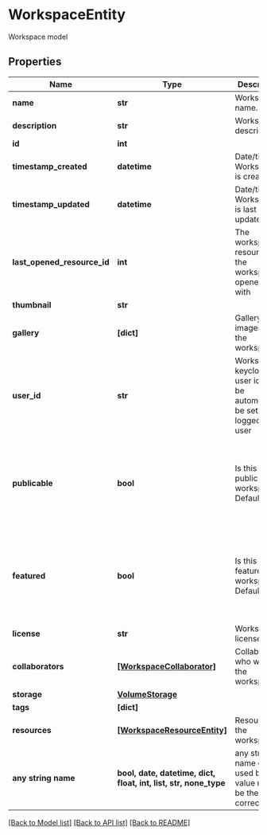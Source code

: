 # WorkspaceEntity

Workspace model

## Properties
Name | Type | Description | Notes
------------ | ------------- | ------------- | -------------
**name** | **str** | Workspace name. | 
**description** | **str** | Workspace description. | 
**id** | **int** |  | [optional] 
**timestamp_created** | **datetime** | Date/time the Workspace is created | [optional] 
**timestamp_updated** | **datetime** | Date/time the Workspace is last updated | [optional] 
**last_opened_resource_id** | **int** | The workspace resource id the workspace is opened last with | [optional] 
**thumbnail** | **str** |  | [optional] 
**gallery** | **[dict]** | Gallery with images of the workspace | [optional] 
**user_id** | **str** | Workspace keycloak user id, will be automatically be set to the logged in user | [optional] 
**publicable** | **bool** | Is this a public workspace? Default false | [optional]  if omitted the server will use the default value of False
**featured** | **bool** | Is this a featured workspace? Default false | [optional]  if omitted the server will use the default value of False
**license** | **str** | Workspace license | [optional] 
**collaborators** | [**[WorkspaceCollaborator]**](WorkspaceCollaborator.md) | Collaborators who work on the workspace | [optional] 
**storage** | [**VolumeStorage**](VolumeStorage.md) |  | [optional] 
**tags** | **[dict]** |  | [optional] 
**resources** | [**[WorkspaceResourceEntity]**](WorkspaceResourceEntity.md) | Resources of the workspace | [optional] 
**any string name** | **bool, date, datetime, dict, float, int, list, str, none_type** | any string name can be used but the value must be the correct type | [optional]

[[Back to Model list]](../README.md#documentation-for-models) [[Back to API list]](../README.md#documentation-for-api-endpoints) [[Back to README]](../README.md)


